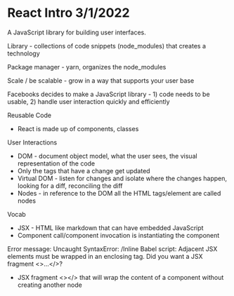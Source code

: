 # React Intro 3/1/2022

A JavaScript library for building user interfaces.

Library - collections of code snippets (node_modules) that creates a technology

Package manager - yarn, organizes the node_modules

Scale / be scalable - grow in a way that supports your user base

Facebooks decides to make a JavaScript library - 1) code needs to be usable, 2) handle user interaction quickly and efficiently

Reusable Code
- React is made up of components, classes

User Interactions
- DOM - document object model, what the user sees, the visual representation of the code
- Only the tags that have a change get updated
- Virtual DOM - listen for changes and isolate where the changes happen, looking for a diff, reconciling the diff
- Nodes - in reference to the DOM all the HTML tags/element are called nodes


Vocab
- JSX - HTML like markdown that can have embedded JavaScript
- Component call/component invocation is instantiating the component

Error message: Uncaught SyntaxError: /Inline Babel script: Adjacent JSX elements must be wrapped in an enclosing tag. Did you want a JSX fragment <>...</>?

- JSX fragment <></> that will wrap the content of a component without creating another node
